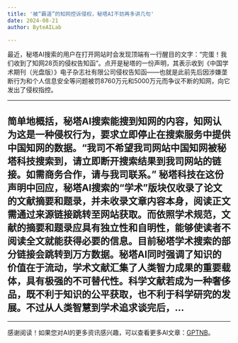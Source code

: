 ```yaml
---
title: '被“霸道”的知网控诉侵权，秘塔AI不妨再多讲几句'
date: 2024-08-21
author: ByteAILab

---
```


最近，秘塔AI搜索的用户在打开网站时会发现顶端有一行醒目的文字：“完蛋！我们收到了知网28页的侵权告知函”。点开是秘塔的一份声明，其表示收到《中国学术期刊（光盘版）》电子杂志社有限公司侵权告知函——也就是此前先后因涉嫌垄断行为和个人信息安全等问题被罚8760万元和5000万元而争议不断的知网，向它发出了侵权指控。

---


简单地概括，秘塔AI搜索能搜到知网的内容，知网认为这是一种侵权行为，要求立即停止在搜索服务中提供中国知网的数据。“我司不希望我司网站中国知网被秘塔科技搜索到，请立即断开搜索结果到我司网站的链接。如需商务合作，请与我司联系。” 秘塔科技在这份声明中回应，秘塔AI搜索的“学术”版块仅收录了论文的文献摘要和题录，并未收录文章内容本身，阅读正文需通过来源链接跳转至网站获取。而依照学术规范，文献的摘要和题录应具有独立性和自明性，能够使读者不阅读全文就能获得必要的信息。目前秘塔学术搜索的部分链接会跳转到万方数据。秘塔AI同时强调了知识的价值在于流动，学术文献汇集了人类智力成果的重要载体，具有极强的不可替代性。科学文献若成为一种奢侈品，既不利于知识的公平获取，也不利于科学研究的发展。不过从人类智慧到学术追求谈完后，...
---
---
感谢阅读！如果您对AI的更多资讯感兴趣，可以查看更多AI文章：[GPTNB](https://gptnb.com)。